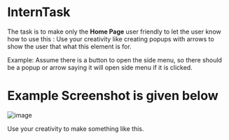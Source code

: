 # InternTask
The task is to make only the **Home Page** user friendly to let the user know how to use this : 
Use your creativity like creating popups with arrows to show the user that what this element is for. 

Example: 
Assume there is a button to open the side menu, so there should be a popup or arrow saying it will open side menu if it is clicked.

# Example Screenshot is given below 
![image](https://github.com/ZainIndegenous/InternTask/assets/123292318/2b4477f1-be01-45f1-bb64-a8354171f045)

Use your creativity to make something like this. 
